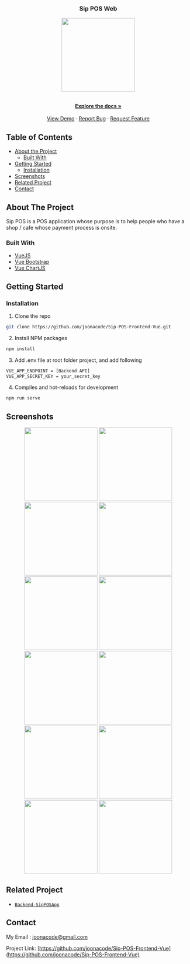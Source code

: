 <br />
<p align="center">

  <h3 align="center">Sip POS Web</h3>
  <p align="center">
    <image align="center" width="200" src='./screenshots/logo.png' />
  </p>

  <p align="center">
    <br />
    <a href="https://github.com/AdmiralYuuShi/Frontend-HiringChannelApp-WithRedux"><strong>Explore the docs »</strong></a>
    <br />
    <br />
    <a href="http://sippos.fwdev.online/">View Demo</a>
    ·
    <a href="https://github.com/AdmiralYuuShi/Frontend-HiringChannelApp-WithRedux/issues">Report Bug</a>
    ·
    <a href="https://github.com/AdmiralYuuShi/Frontend-HiringChannelApp-WithRedux/issues">Request Feature</a>
  </p>
</p>

<!-- TABLE OF CONTENTS -->
## Table of Contents

* [About the Project](#about-the-project)
  * [Built With](#built-with)
* [Getting Started](#getting-started)
  * [Installation](#installation)
* [Screenshots](#screenshots)
* [Related Project](#related-project)
* [Contact](#contact)

<!-- ABOUT THE PROJECT -->
## About The Project


Sip POS is a POS application whose purpose is to help people who have a shop / cafe whose payment process is onsite.

### Built With

* [VueJS](http://vuejs.org/)
* [Vue Bootstrap](https://bootstrap-vue.org/)
* [Vue ChartJS](https://vue-chartjs.org/)

<!-- GETTING STARTED -->
## Getting Started

### Installation

1. Clone the repo
```sh
git clone https://github.com/joonacode/Sip-POS-Frontend-Vue.git
```
2. Install NPM packages
```sh
npm install
```
3. Add .env file at root folder project, and add following
```sh
VUE_APP_ENDPOINT = [Backend API]
VUE_APP_SECRET_KEY = your_secret_key
```
4. Compiles and hot-reloads for development
```sh
npm run serve
```


<!-- ROADMAP -->
## Screenshots

<p align='center'>
  <span>
      <image width="200" src='./screenshots/landing.png' />
      <image width="200" src='./screenshots/login.png' />
      <image width="200" src='./screenshots/regis.png' />
      <image width="200" src='./screenshots/home.png' />
      <image width="200" src='./screenshots/homecart.png' />
      <image width="200" src='./screenshots/history.png' />
      <image width="200" src='./screenshots/chartday.png' />
      <image width="200" src='./screenshots/products.png' />
      <image width="200" src='./screenshots/categories.png' />
      <image width="200" src='./screenshots/users.png' />
      <image width="200" src='./screenshots/profile.png' />
      <image width="200" src='./screenshots/checkout.png' />
  </span>
 </p>
 
## Related Project
* [`Backend-SipPOSApp`](https://github.com/joonacode/backend-sip-POS)

<!-- CONTACT -->
## Contact

My Email : joonacode@gmail.com

Project Link: [https://github.com/joonacode/Sip-POS-Frontend-Vue](https://github.com/joonacode/Sip-POS-Frontend-Vue)
